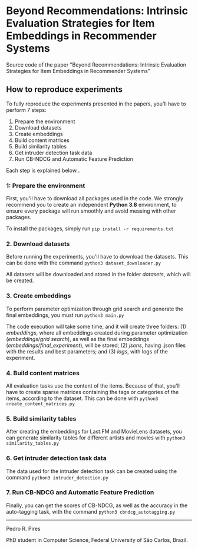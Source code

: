 # Beyond Recommendations: Intrinsic Evaluation Strategies for Item Embeddings in Recommender Systems
Source code of the paper "Beyond Recommendations: Intrinsic Evaluation Strategies for Item Embeddings in Recommender Systems"

## How to reproduce experiments
To fully reproduce the experiments presented in the papers, you'll have to perform 7 steps:
1. Prepare the environment
2. Download datasets
3. Create embeddings
4. Build content matrices
5. Build similarity tables
6. Get intruder detection task data
7. Run CB-NDCG and Automatic Feature Prediction

Each step is explained below...

### 1: Prepare the environment
First, you'll have to download all packages used in the code. We strongly recommend you to create an independent **Python 3.8** environment, to ensure every package will run smoothly and avoid messing with other packages.

To install the packages, simply run `pip install -r requirements.txt`

### 2. Download datasets
Before running the experiments, you'll have to download the datasets. This can be done with the command `python3 dataset_downloader.py`

All datasets will be downloaded and stored in the folder _datasets_, which will be created.

### 3. Create embeddings
To perform parameter optimization through grid search and generate the final embeddings, you must run `python3 main.py`

The code execution will take some time, and it will create three folders: (1) _embeddings_, where all embeddings created during parameter optimization (_embeddings/grid search_), as well as the final embeddings (_embeddings/final_experiment_), will be stored; (2) _jsons_, having .json files with the results and best parameters; and (3) _logs_, with logs of the experiment.

### 4. Build content matrices
All evaluation tasks use the content of the items. Because of that, you'll have to create sparse matrices containing the tags or categories of the items, according to the dataset. This can be done with `python3 create_content_matrices.py`

### 5. Build similarity tables
After creating the embeddings for Last.FM and MovieLens datasets, you can generate similarity tables for different artists and movies with `python3 similarity_tables.py`

### 6. Get intruder detection task data
The data used for the intruder detection task can be created using the command `python3 intruder_detection.py`

### 7. Run CB-NDCG and Automatic Feature Prediction
Finally, you can get the scores of CB-NDCG, as well as the accuracy in the auto-tagging task, with the command `python3 cbndcg_autotagging.py`

---
Pedro R. Pires

PhD student in Computer Science, Federal University of São Carlos, Brazil.
